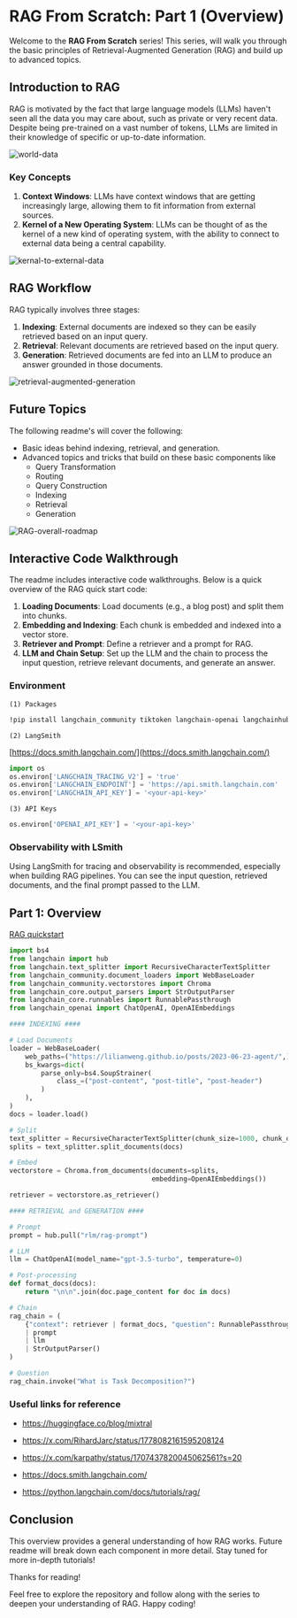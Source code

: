 # RAG From Scratch: Part 1 (Overview)

Welcome to the **RAG From Scratch** series! This series, will walk you through the basic principles of Retrieval-Augmented Generation (RAG) and build up to advanced topics.

## Introduction to RAG

RAG is motivated by the fact that large language models (LLMs) haven't seen all the data you may care about, such as private or very recent data. Despite being pre-trained on a vast number of tokens, LLMs are limited in their knowledge of specific or up-to-date information.

![world-data](https://github.com/DharaniDJ/My-Programming-Journey/blob/assets/assets/RAG/world-data.png)

### Key Concepts

1. **Context Windows**: LLMs have context windows that are getting increasingly large, allowing them to fit information from external sources.
2. **Kernel of a New Operating System**: LLMs can be thought of as the kernel of a new kind of operating system, with the ability to connect to external data being a central capability.

![kernal-to-external-data](https://github.com/DharaniDJ/My-Programming-Journey/blob/assets/assets/RAG/kernal-to-external-data.png)

## RAG Workflow

RAG typically involves three stages:

1. **Indexing**: External documents are indexed so they can be easily retrieved based on an input query.
2. **Retrieval**: Relevant documents are retrieved based on the input query.
3. **Generation**: Retrieved documents are fed into an LLM to produce an answer grounded in those documents.

![retrieval-augmented-generation](https://github.com/DharaniDJ/My-Programming-Journey/blob/assets/assets/RAG/retrieval-augmented-generation.png)

## Future Topics

The following readme's will cover the following:

- Basic ideas behind indexing, retrieval, and generation.
- Advanced topics and tricks that build on these basic components like
    - Query Transformation
    - Routing
    - Query Construction
    - Indexing
    - Retrieval
    - Generation

![RAG-overall-roadmap](https://github.com/DharaniDJ/My-Programming-Journey/blob/assets/assets/RAG/RAG-overall-roadmap.png)

## Interactive Code Walkthrough

The readme includes interactive code walkthroughs. Below is a quick overview of the RAG quick start code:

1. **Loading Documents**: Load documents (e.g., a blog post) and split them into chunks.
2. **Embedding and Indexing**: Each chunk is embedded and indexed into a vector store.
3. **Retriever and Prompt**: Define a retriever and a prompt for RAG.
4. **LLM and Chain Setup**: Set up the LLM and the chain to process the input question, retrieve relevant documents, and generate an answer.

### Environment

`(1) Packages`
```bash
!pip install langchain_community tiktoken langchain-openai langchainhub chromadb langchain
```

`(2) LangSmith`

[https://docs.smith.langchain.com/](https://docs.smith.langchain.com/)

```python
import os
os.environ['LANGCHAIN_TRACING_V2'] = 'true'
os.environ['LANGCHAIN_ENDPOINT'] = 'https://api.smith.langchain.com'
os.environ['LANGCHAIN_API_KEY'] = '<your-api-key>'
```

`(3) API Keys`
```python
os.environ['OPENAI_API_KEY'] = '<your-api-key>'
```

### Observability with LSmith

Using LangSmith for tracing and observability is recommended, especially when building RAG pipelines. You can see the input question, retrieved documents, and the final prompt passed to the LLM.

## Part 1: Overview
[RAG quickstart](https://python.langchain.com/docs/tutorials/rag/)

```python
import bs4
from langchain import hub
from langchain.text_splitter import RecursiveCharacterTextSplitter
from langchain_community.document_loaders import WebBaseLoader
from langchain_community.vectorstores import Chroma
from langchain_core.output_parsers import StrOutputParser
from langchain_core.runnables import RunnablePassthrough
from langchain_openai import ChatOpenAI, OpenAIEmbeddings

#### INDEXING ####

# Load Documents
loader = WebBaseLoader(
    web_paths=("https://lilianweng.github.io/posts/2023-06-23-agent/",),
    bs_kwargs=dict(
        parse_only=bs4.SoupStrainer(
            class_=("post-content", "post-title", "post-header")
        )
    ),
)
docs = loader.load()

# Split
text_splitter = RecursiveCharacterTextSplitter(chunk_size=1000, chunk_overlap=200)
splits = text_splitter.split_documents(docs)

# Embed
vectorstore = Chroma.from_documents(documents=splits, 
                                    embedding=OpenAIEmbeddings())

retriever = vectorstore.as_retriever()

#### RETRIEVAL and GENERATION ####

# Prompt
prompt = hub.pull("rlm/rag-prompt")

# LLM
llm = ChatOpenAI(model_name="gpt-3.5-turbo", temperature=0)

# Post-processing
def format_docs(docs):
    return "\n\n".join(doc.page_content for doc in docs)

# Chain
rag_chain = (
    {"context": retriever | format_docs, "question": RunnablePassthrough()}
    | prompt
    | llm
    | StrOutputParser()
)

# Question
rag_chain.invoke("What is Task Decomposition?")
```

### Useful links for reference

- https://huggingface.co/blog/mixtral
- https://x.com/RihardJarc/status/1778082161595208124
- https://x.com/karpathy/status/1707437820045062561?s=20

- https://docs.smith.langchain.com/
- https://python.langchain.com/docs/tutorials/rag/

## Conclusion

This overview provides a general understanding of how RAG works. Future readme will break down each component in more detail. Stay tuned for more in-depth tutorials!

Thanks for reading!

Feel free to explore the repository and follow along with the series to deepen your understanding of RAG. Happy coding!